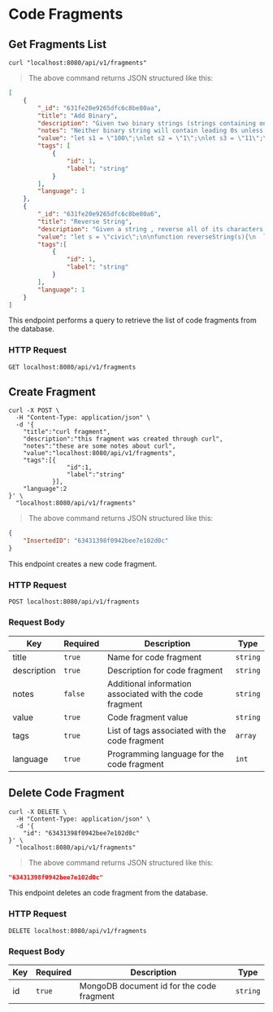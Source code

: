 # Code Fragments

## Get Fragments List

```shell
curl "localhost:8080/api/v1/fragments"
```

> The above command returns JSON structured like this:

```json
[
    {
        "_id": "631fe20e9265dfc6c8be80aa",
        "title": "Add Binary",
        "description": "Given two binary strings (strings containing only 1s or 0s) return their sum (also as a binary string).",
        "notes": "Neither binary string will contain leading 0s unless the string itself is 0.",
        "value": "let s1 = \"100\";\nlet s2 = \"1\";\nlet s3 = \"11\";\nlet s4 = \"1\";\nlet s5 = \"1\";\nlet s6 = \"0\";\n\nfunction addBinary(s1, s2){\nconsole.log(\"s1: \" + s1);\nconsole.log(\"s2: \" + s2);\nlet d1 = parseInt(s1, 2);\n  console.log(\"d1: \" + d1);\n  let d2 = parseInt(s2, 2);\n  console.log(\"d2: \" + d2);\n  let sum = d1 + d2;\n  console.log(\"sum: \" + sum);\n  \n  return sum.toString(2) \n}\n\nconsole.log(\"addBinary: \" + addBinary(s5, s6));",
        "tags": [
            {
                "id": 1,
                "label": "string"
            }
        ],
        "language": 1
    },
    {
        "_id": "631fe20e9265dfc6c8be80a6",
        "title": "Reverse String",
        "description": "Given a string , reverse all of its characters and return the resulting string.","notes": "",
        "value": "let s = \"civic\";\n\nfunction reverseString(s){\n  let s_arr = s.split(\"\");\n  console.log(\"s_arr: \" + s_arr);\n  let new_s_arr = [];\n  for(let i = s_arr.length - 1; i \u003e= 0; i--){\n    new_s_arr.push(s_arr[i]);\n  }\n  console.log(\"new_s_arr: \" + new_s_arr);\n  return new_s_arr.join(\"\");\n}\nlet result = reverseString(s);\nconsole.log(\"result: \" + result);\n\nfunction isPalindrome(s){\nlet reverse = reverseString(s);\n  if (s == reverse){\n  return true;\n  }\n  return false;\n}",
        "tags":[
            {
                "id": 1,
                "label": "string"
            }
        ],
        "language": 1
    }
]
```

This endpoint performs a query to retrieve the list of code fragments from the database.

### HTTP Request

`GET localhost:8080/api/v1/fragments`

## Create Fragment

```shell
curl -X POST \
  -H "Content-Type: application/json" \
  -d '{
	"title":"curl fragment",
    "description":"this fragment was created through curl",
	"notes":"these are some notes about curl",
	"value":"localhost:8080/api/v1/fragments",
	"tags":[{
                "id":1,
                "label":"string"
            }],
	"language":2
}' \
  "localhost:8080/api/v1/fragments"
```

> The above command returns JSON structured like this:

```json
{
    "InsertedID": "63431398f0942bee7e102d0c"
}
```

This endpoint creates a new code fragment.

### HTTP Request

`POST localhost:8080/api/v1/fragments`

### Request Body

Key | Required | Description | Type
--- | -------- | ----------- | ----
title | `true` | Name for code fragment | `string`
description | `true` | Description for code fragment | `string`
notes | `false` | Additional information associated with the code fragment | `string`
value | `true` | Code fragment value | `string`
tags | `true` | List of tags associated with the code fragment | `array`
language | `true` | Programming language for the code fragment | `int`

## Delete Code Fragment

```shell
curl -X DELETE \
  -H "Content-Type: application/json" \
  -d '{
	"id": "63431398f0942bee7e102d0c"
}' \
  "localhost:8080/api/v1/fragments"
```

> The above command returns JSON structured like this:

```json
"63431398f0942bee7e102d0c"
```


This endpoint deletes an code fragment from the database.

### HTTP Request

`DELETE localhost:8080/api/v1/fragments`

### Request Body

Key | Required | Description | Type
--- | -------- | ----------- | ----
id | `true` | MongoDB document id for the code fragment | `string`
